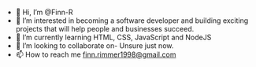 - 👋 Hi, I’m @Finn-R
- 👀 I’m interested in becoming a software developer and building exciting projects that will help people and businesses succeed. 
- 🌱 I’m currently learning HTML, CSS, JavaScript and NodeJS
- 💞️ I’m looking to collaborate on- Unsure just now.
- 📫 How to reach me finn.rimmer1998@gmail.com

<!---
Finn-R/Finn-R is a ✨ special ✨ repository because its `README.md` (this file) appears on your GitHub profile.
You can click the Preview link to take a look at your changes.
--->
